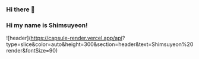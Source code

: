 ### Hi there 👋

### Hi my name is Shimsuyeon!
![header](https://capsule-render.vercel.app/api? type=slice&color=auto&height=300&section=header&text=Shimsuyeon%20render&fontSize=90)
<!--
**Shimsuyeon/Shimsuyeon** is a ✨ _special_ ✨ repository because its `README.md` (this file) appears on your GitHub profile.

Here are some ideas to get you started:

- 🔭 I’m currently working on ...
- 🌱 I’m currently learning ...
- 👯 I’m looking to collaborate on ...
- 🤔 I’m looking for help with ...
- 💬 Ask me about ...
- 📫 How to reach me: ...
- 😄 Pronouns: ...
- ⚡ Fun fact: ...
-->
